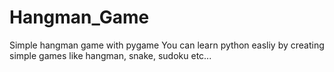 # Hangman_Game
Simple hangman game with pygame
You can learn python easliy by creating simple games like hangman, snake, sudoku etc...

